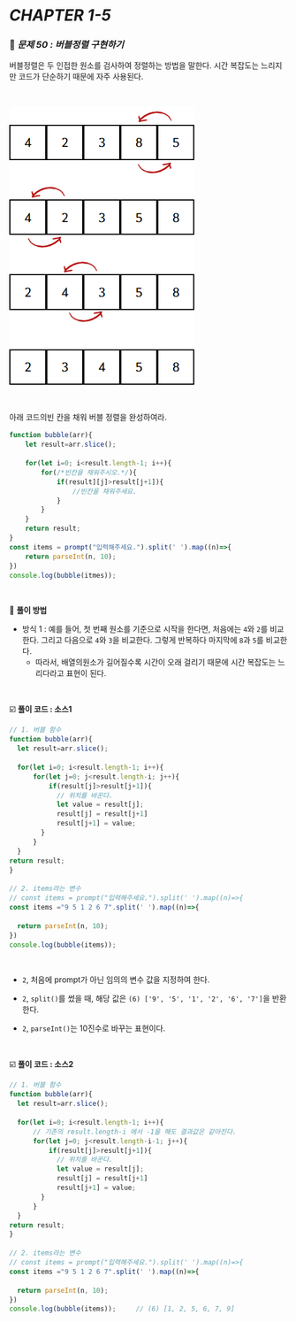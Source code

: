 # _CHAPTER 1-5_

###  :pencil: ***문제 50 :  버블정렬 구현하기***

버블정렬은 두 인접한 원소를 검사하여 정렬하는 방법을 말한다. 시간 복잡도는 느리지만 코드가 단순하기 때문에 자주 사용된다.

<br>

![1-5-050](https://github.com/ohtaekwon/TIL-JavaScript/blob/master/JEJU-CodingCamp/img/1-5_Q050.png?raw=true)

<br>

아래 코드의빈 칸을 채워 버블 정렬을 완성하여라.

```javascript
function bubble(arr){
    let result=arr.slice();
    
    for(let i=0; i<result.length-1; i++){
        for(/*빈칸을 채워주시오.*/){
            if(result][j]>result[j+1]){
            	//빈칸을 채워주세요.
        	}
        }
    }
	return result;
}
const items = prompt("입력해주세요.").split(' ').map((n)=>{
    return parseInt(n, 10);
})
console.log(bubble(itmes));
```

<br>

:scroll: **풀이 방법**

- 방식 1 : 예를 들어, 첫 번째 원소를 기준으로 시작을 한다면, 처음에는 `4`와 `2`를 비교한다. 그리고 다음으로 `4`와 `3`을 비교한다. 그렇게 반복하다 마지막에 `8`과 `5`를 비교한다.
  - 따라서, 배열의원소가 길어질수록 시간이 오래 걸리기 때문에 시간 복잡도는 느리다라고 표현이 된다. 

<br>

:ballot_box_with_check: **풀이 코드  : 소스1**

```javascript
// 1. 버블 함수
function bubble(arr){
  let result=arr.slice();
  
  for(let i=0; i<result.length-1; i++){
      for(let j=0; j<result.length-i; j++){
          if(result[j]>result[j+1]){
            // 위치를 바꾼다.
            let value = result[j];
            result[j] = result[j+1]
            result[j+1] = value;
        }
      }
  }
return result;
}

// 2. items라는 변수
// const items = prompt("입력해주세요.").split(' ').map((n)=>{
const items ="9 5 1 2 6 7".split(' ').map((n)=>{
  
  return parseInt(n, 10);
})
console.log(bubble(items));
```

<br>

- `2`, 처음에 prompt가 아닌 임의의 변수 값을 지정하여 한다. 
- `2`, `split()`를 썼을 때, 해당 값은 `(6) ['9', '5', '1', '2', '6', '7']`을 반환한다. 

- `2`, `parseInt()`는 10진수로 바꾸는 표현이다. 

<br>

:ballot_box_with_check: **풀이 코드  : 소스2**

```javascript
// 1. 버블 함수
function bubble(arr){
  let result=arr.slice();
  
  for(let i=0; i<result.length-1; i++){
      // 기존의 result.length-i 에서 -1을 해도 결과값은 같아진다.
      for(let j=0; j<result.length-i-1; j++){
          if(result[j]>result[j+1]){
            // 위치를 바꾼다.
            let value = result[j];
            result[j] = result[j+1]
            result[j+1] = value;
        }
      }
  }
return result;
}

// 2. items라는 변수
// const items = prompt("입력해주세요.").split(' ').map((n)=>{
const items ="9 5 1 2 6 7".split(' ').map((n)=>{
  
  return parseInt(n, 10);
})
console.log(bubble(items)); 	// (6) [1, 2, 5, 6, 7, 9]
```


